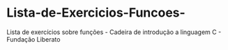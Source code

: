 # Lista-de-Exercicios-Funcoes-
Lista de exercícios sobre funções - Cadeira de introdução a linguagem C - Fundação Liberato
